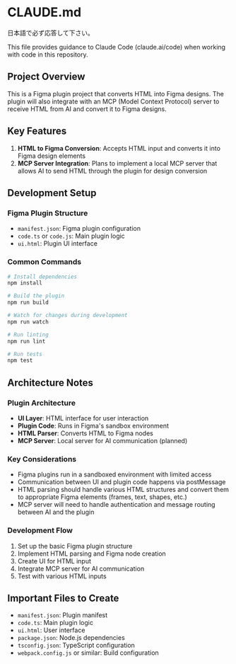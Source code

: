 # CLAUDE.md

日本語で必ず応答して下さい。

This file provides guidance to Claude Code (claude.ai/code) when working with code in this repository.

## Project Overview

This is a Figma plugin project that converts HTML into Figma designs. The plugin will also integrate with an MCP (Model Context Protocol) server to receive HTML from AI and convert it to Figma designs.

## Key Features

1. **HTML to Figma Conversion**: Accepts HTML input and converts it into Figma design elements
2. **MCP Server Integration**: Plans to implement a local MCP server that allows AI to send HTML through the plugin for design conversion

## Development Setup

### Figma Plugin Structure

- `manifest.json`: Figma plugin configuration
- `code.ts` or `code.js`: Main plugin logic
- `ui.html`: Plugin UI interface

### Common Commands

```bash
# Install dependencies
npm install

# Build the plugin
npm run build

# Watch for changes during development
npm run watch

# Run linting
npm run lint

# Run tests
npm test
```

## Architecture Notes

### Plugin Architecture

- **UI Layer**: HTML interface for user interaction
- **Plugin Code**: Runs in Figma's sandbox environment
- **HTML Parser**: Converts HTML to Figma nodes
- **MCP Server**: Local server for AI communication (planned)

### Key Considerations

- Figma plugins run in a sandboxed environment with limited access
- Communication between UI and plugin code happens via postMessage
- HTML parsing should handle various HTML structures and convert them to appropriate Figma elements (frames, text, shapes, etc.)
- MCP server will need to handle authentication and message routing between AI and the plugin

### Development Flow

1. Set up the basic Figma plugin structure
2. Implement HTML parsing and Figma node creation
3. Create UI for HTML input
4. Integrate MCP server for AI communication
5. Test with various HTML inputs

## Important Files to Create

- `manifest.json`: Plugin manifest
- `code.ts`: Main plugin logic
- `ui.html`: User interface
- `package.json`: Node.js dependencies
- `tsconfig.json`: TypeScript configuration
- `webpack.config.js` or similar: Build configuration
